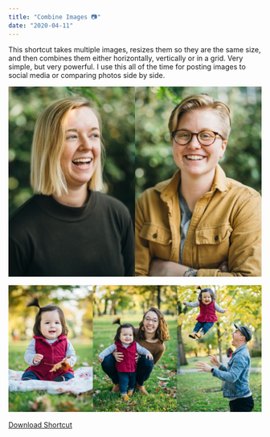 ```yaml
---
title: "Combine Images 📷"
date: "2020-04-11"
---
```


This shortcut takes multiple images, resizes them so they are the same size, and then combines them either horizontally, vertically or in a grid. Very simple, but very powerful. I use this all of the time for posting images to social media or comparing photos side by side.

![Two combined photos side by side. Two women smiling.](../images/sirishortcuts-combineimages1.jpg)

![Three combined photos side by side. Family photos of a baby, mom, and dad.](../images/sirishortcuts-combineimages2.jpg)

<a class="btn btn-primary" href="https://www.icloud.com/shortcuts/0d3f8993973642fea9bc9a8ebb72ff30" target="_blank" rel="nofollow noopener noreferrer">Download Shortcut</a>
